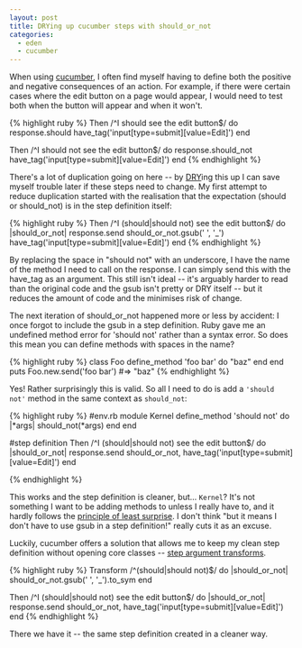 ```yaml
---
layout: post
title: DRYing up cucumber steps with should_or_not
categories:
  - eden
  - cucumber
---
```

When using [cucumber](http://cukes.info), I often find myself having to define both the positive and negative consequences of an action. For example, if there were certain cases where the edit button on a page would appear, I would need to test both when the button will appear and when it won't.

{% highlight ruby %}
Then /^I should see the edit button$/ do
  response.should have_tag('input[type=submit][value=Edit]')
end

Then /^I should not see the edit button$/ do
  response.should_not have_tag('input[type=submit][value=Edit]')
end
{% endhighlight %}

There's a lot of duplication going on here -- by [DRY](http://en.wikipedia.org/wiki/Don't_repeat_yourself)ing this up I can save myself trouble later if these steps need to change. My first attempt to reduce duplication started with the realisation that the expectation (should or should_not) is in the step definition itself:

{% highlight ruby %}
Then /^I (should|should not) see the edit button$/ do |should_or_not|
  response.send should_or_not.gsub(' ', '_') have_tag('input[type=submit][value=Edit]')
end
{% endhighlight %}

By replacing the space in "should not" with an underscore, I have the name of the method I need to call on the response. I can simply send this with the have_tag as an argument. This still isn't ideal -- it's arguably harder to read than the original code and the gsub isn't pretty or DRY itself -- but it reduces the amount of code and the minimises risk of change.

The next iteration of should_or_not happened more or less by accident: I once forgot to include the gsub in a step definition. Ruby gave me an undefined method error for 'should not' rather than a syntax error. So does this mean you can define methods with spaces in the name?

{% highlight ruby %}
class Foo
  define_method 'foo bar' do
    "baz"
  end
end
puts Foo.new.send('foo bar')
#=> "baz"
{% endhighlight %}

Yes! Rather surprisingly this is valid. So all I need to do is add a <code>'should not'</code> method in the same context as <code>should_not</code>:

{% highlight ruby %}
#env.rb
module Kernel
  define_method 'should not' do |*args|
    should_not(*args)
  end
end

#step definition
Then /^I (should|should not) see the edit button$/ do |should_or_not|
  response.send should_or_not, have_tag('input[type=submit][value=Edit]')
end

{% endhighlight %}

This works and the step definition is cleaner, but... <code>Kernel</code>? It's not something I want to be adding methods to unless I really have to, and it hardly follows the [principle of least surprise](http://en.wikipedia.org/wiki/Principle_of_least_surprise). I don't think "but it means I don't have to use gsub in a step definition!" really cuts it as an excuse. 

Luckily, cucumber offers a solution that allows me to keep my clean step definition without opening core classes -- [step argument transforms](http://wiki.github.com/aslakhellesoy/cucumber/step-argument-transforms).

{% highlight ruby %}
Transform /^(should|should not)$/ do |should_or_not|
  should_or_not.gsub(' ', '_').to_sym
end

Then /^I (should|should not) see the edit button$/ do |should_or_not|
  response.send should_or_not, have_tag('input[type=submit][value=Edit]')
end
{% endhighlight %}

There we have it -- the same step definition created in a cleaner way.
